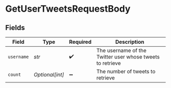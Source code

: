 # GetUserTweetsRequestBody


## Fields

| Field                                                     | Type                                                      | Required                                                  | Description                                               |
| --------------------------------------------------------- | --------------------------------------------------------- | --------------------------------------------------------- | --------------------------------------------------------- |
| `username`                                                | *str*                                                     | :heavy_check_mark:                                        | The username of the Twitter user whose tweets to retrieve |
| `count`                                                   | *Optional[int]*                                           | :heavy_minus_sign:                                        | The number of tweets to retrieve                          |